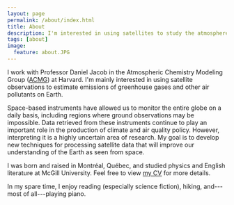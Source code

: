 ```yaml
---
layout: page
permalink: /about/index.html
title: About
description: I'm interested in using satellites to study the atmospheres of Earth and other planets.
tags: [about]
image:
  feature: about.JPG
---
```


I work with Professor Daniel Jacob in the Atmospheric Chemistry Modeling Group ([ACMG](http://acmg.seas.harvard.edu/)) at Harvard. I'm mainly interested in using satellite observations to estimate emissions of greenhouse gases and other air pollutants on Earth. 

Space-based instruments have allowed us to monitor the entire globe on a daily basis, including regions where ground observations may be impossible. Data retrieved from these instruments continue to play an important role in the production of climate and air quality policy. However, interpreting it is a highly uncertain area of research. My goal is to develop new techniques for processing satellite data that will improve our understanding of the Earth as seen from space.

I was born and raised in Montr&#233;al, Qu&#233;bec, and studied physics and English literature at McGill University. Feel free to view <a href="{{ site.url }}/cv.pdf">my CV</a> for more details.

In my spare time, I enjoy reading (especially science fiction), hiking, and---most of all---playing piano. 
